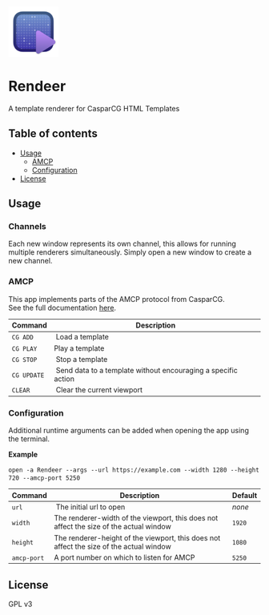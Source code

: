 <img src="icon.png" width="100" alt="Icon"/>

#  Rendeer
A template renderer for CasparCG HTML Templates

## Table of contents
- [Usage](#usage)
  - [AMCP](#amcp)
  - [Configuration](#configuration)
- [License](#license)

## Usage

### Channels 
Each new window represents its own channel, this allows for running multiple renderers simultaneously.
Simply open a new window to create a new channel.

### AMCP
This app implements parts of the AMCP protocol from CasparCG.  
See the full documentation [here](https://github.com/CasparCG/help/wiki/AMCP-Protocol).

| Command | Description |
| --- | --- |
| `CG ADD` | Load a template |
| `CG PLAY` | Play a template |
| `CG STOP` | Stop a template |
| `CG UPDATE` | Send data to a template without encouraging a specific action |
| `CLEAR` | Clear the current viewport |

### Configuration
Additional runtime arguments can be added when opening the app using the terminal.

**Example**
```
open -a Rendeer --args --url https://example.com --width 1280 --height 720 --amcp-port 5250
```

| Command | Description | Default|
| --- | --- | --- |
| `url` | The initial url to open | *none* |
| `width` | The renderer-width of the viewport, this does not affect the size of the actual window | `1920` |
| `height` | The renderer-height of the viewport, this does not affect the size of the actual window | `1080` |
| `amcp-port` | A port number on which to listen for AMCP | `5250` |

## License
GPL v3
